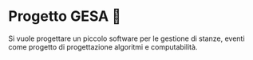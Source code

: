 # Progetto GESA 🏡

Si vuole progettare un piccolo software per le gestione di stanze, eventi come progetto di progettazione algoritmi e computabilità.
